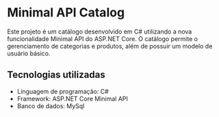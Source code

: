 # Minimal API Catalog

Este projeto é um catálogo desenvolvido em C# utilizando a nova funcionalidade Minimal API do ASP.NET Core. O catálogo permite o gerenciamento de categorias e produtos, além de possuir um modelo de usuário básico.

## Tecnologias utilizadas

- Linguagem de programação: C#
- Framework: ASP.NET Core Minimal API
- Banco de dados: MySql
